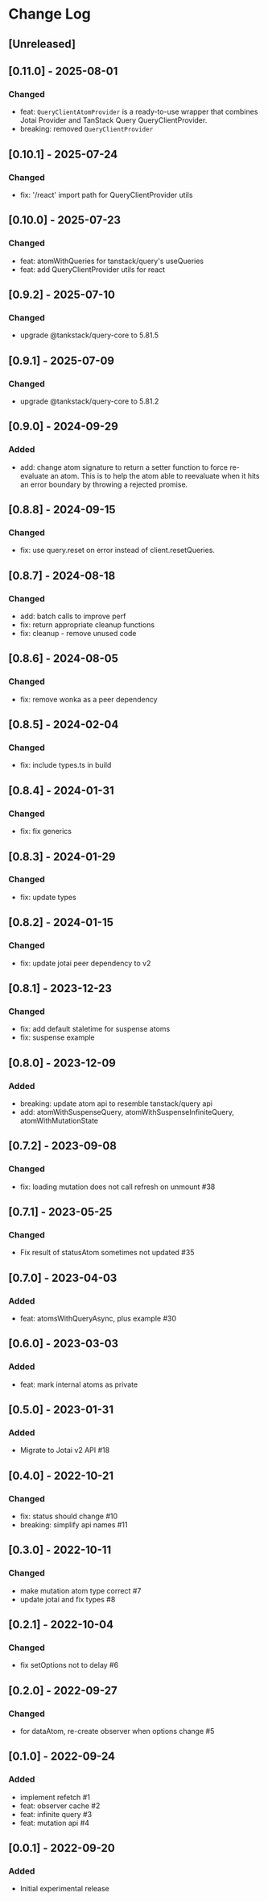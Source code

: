 # Change Log

## [Unreleased]

## [0.11.0] - 2025-08-01

### Changed

- feat: `QueryClientAtomProvider` is a ready-to-use wrapper that combines Jotai Provider and TanStack Query QueryClientProvider.
- breaking: removed `QueryClientProvider`

## [0.10.1] - 2025-07-24

### Changed

- fix: '/react' import path for QueryClientProvider utils

## [0.10.0] - 2025-07-23

### Changed

- feat: atomWithQueries for tanstack/query's useQueries
- feat: add QueryClientProvider utils for react

## [0.9.2] - 2025-07-10

### Changed

- upgrade @tankstack/query-core to 5.81.5

## [0.9.1] - 2025-07-09

### Changed

- upgrade @tankstack/query-core to 5.81.2

## [0.9.0] - 2024-09-29

### Added

- add: change atom signature to return a setter function to force re-evaluate an atom. This is to help the atom able to reevaluate when it hits an error boundary by throwing a rejected promise.

## [0.8.8] - 2024-09-15

### Changed

- fix: use query.reset on error instead of client.resetQueries.

## [0.8.7] - 2024-08-18

### Changed

- add: batch calls to improve perf
- fix: return appropriate cleanup functions
- fix: cleanup - remove unused code

## [0.8.6] - 2024-08-05

### Changed

- fix: remove wonka as a peer dependency

## [0.8.5] - 2024-02-04

### Changed

- fix: include types.ts in build

## [0.8.4] - 2024-01-31

### Changed

- fix: fix generics

## [0.8.3] - 2024-01-29

### Changed

- fix: update types

## [0.8.2] - 2024-01-15

### Changed

- fix: update jotai peer dependency to v2

## [0.8.1] - 2023-12-23

### Changed

- fix: add default staletime for suspense atoms
- fix: suspense example

## [0.8.0] - 2023-12-09

### Added

- breaking: update atom api to resemble tanstack/query api
- add: atomWithSuspenseQuery, atomWithSuspenseInfiniteQuery, atomWithMutationState

## [0.7.2] - 2023-09-08

### Changed

- fix: loading mutation does not call refresh on unmount #38

## [0.7.1] - 2023-05-25

### Changed

- Fix result of statusAtom sometimes not updated #35

## [0.7.0] - 2023-04-03

### Added

- feat: atomsWithQueryAsync, plus example #30

## [0.6.0] - 2023-03-03

### Added

- feat: mark internal atoms as private

## [0.5.0] - 2023-01-31

### Added

- Migrate to Jotai v2 API #18

## [0.4.0] - 2022-10-21

### Changed

- fix: status should change #10
- breaking: simplify api names #11

## [0.3.0] - 2022-10-11

### Changed

- make mutation atom type correct #7
- update jotai and fix types #8

## [0.2.1] - 2022-10-04

### Changed

- fix setOptions not to delay #6

## [0.2.0] - 2022-09-27

### Changed

- for dataAtom, re-create observer when options change #5

## [0.1.0] - 2022-09-24

### Added

- implement refetch #1
- feat: observer cache #2
- feat: infinite query #3
- feat: mutation api #4

## [0.0.1] - 2022-09-20

### Added

- Initial experimental release

